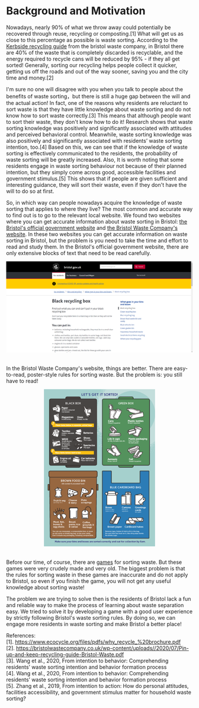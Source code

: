 # Background and Motivation

Nowadays, nearly 90% of what we throw away could potentially be recovered through reuse, recycling or composting.[1]
What will get us as close to this percentage as possible is waste sorting.
According to the [Kerbside recycling guide](https://bristolwastecompany.co.uk/wp-content/uploads//2020/07/Pin-up-and-keep-recycling-guide-Bristol-Waste.pdf)
from the bristol waste company, in Bristol there are 40% of the waste that is completely discarded is recyclable,
and the energy required to recycle cans will be reduced by 95% - if they all get sorted!
Generally, sorting our recycling helps people collect it quicker, getting us off the roads and out of the way sooner, 
saving you and the city time and money.[2] 

I'm sure no one will disagree with you when you talk to people about the benefits of waste sorting，but there is still a huge gap between the will and the actual action! In fact,
one of the reasons why residents are reluctant to sort waste is that they have little knowledge about waste sorting and do not know how to sort waste correctly.[3]
This means that although people want to sort their waste, they don't know how to do it!
Research shows that waste sorting knowledge was positively and significantly associated with attitudes and perceived behavioral control.
Meanwhile, waste sorting knowledge was also positively and significantly associated with residents’ waste sorting intention, too.[4]
Based on this, we can see that if the knowledge of waste sorting is effectively communicated to the residents, the probability of waste sorting will be greatly increased.
Also, It is worth noting that some residents engage in waste sorting behaviour not because of their planned intention, but they simply come across good, accessible facilities and government stimulus.[5]
This shows that if people are given sufficient and interesting guidance, they will sort their waste, even if they don't have the will to do so at first.  

So, in which way can people nowadays acquire the knowledge of waste sorting that applies to where they live?
The most common and accurate way to find out is to go to the relevant local website. 
We found two websites where you can get accurate information about waste sorting in Bristol: [the Bristol's official government website](https://www.bristol.gov.uk/bins-recycling/what-goes-in-your-bins-and-boxes)
and [the Bristol Waste Company's website](https://bristolwastecompany.co.uk/household/get-it-sorted/). 
In these two websites you can get accurate information on waste sorting in Bristol, but the problem is you need to take the time and effort to read and study them.
In the Bristol's official government website, there are only extensive blocks of text that need to be read carefully.

<div align=center><img width="700" src="https://github.com/LIAM-LIN/COMSM1401-DESK12/blob/main/Report/img/gov.png?raw=true" alt = "gov"/></div> <br/>

In the Bristol Waste Company's website, things are better. There are easy-to-read, poster-style rules for sorting waste. But the problem is: you still have to read!

<div align=center><img width="300" src="https://github.com/LIAM-LIN/COMSM1401-DESK12/blob/main/Report/img/rules.png?raw=true" alt = "rules"/></div> <br/>

Before our time, of course, there are [games](https://recollect.net/waste-sorting-game/) for sorting waste. But these games were very crudely made and very old.
The biggest problem is that the rules for sorting waste in these games are inaccurate and do not apply to Bristol, so even if you finish the game, you will not get any useful knowledge about sorting waste!

The problem we are trying to solve then is  the residents of Bristol lack a fun and reliable way to make the process of learning about waste separation easy.
We tried to solve it by developing a game with a good user experience by strictly following Bristol's waste sorting rules.
By doing so, we can engage more residents in waste sorting and make Bristol a better place!  

References:  
[1]. https://www.ecocycle.org/files/pdfs/why_recycle_%20brochure.pdf  
[2]. https://bristolwastecompany.co.uk/wp-content/uploads//2020/07/Pin-up-and-keep-recycling-guide-Bristol-Waste.pdf  
[3]. Wang et al., 2020, From intention to behavior: Comprehending residents’ waste sorting intention and behavior formation process  
[4]. Wang et al., 2020, From intention to behavior: Comprehending residents’ waste sorting intention and behavior formation process  
[5]. Zhang et al., 2019, From intention to action: How do personal attitudes, facilities accessibility, and government stimulus matter for household waste sorting?

